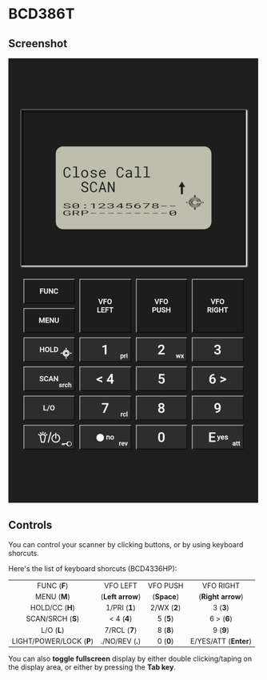 # BCD386T

## Screenshot

![BCD386T](./rc_scanner_bcd386t.png)

## Controls

You can control your scanner by clicking buttons, or by using keyboard shorcuts.

Here's the list of keyboard shorcuts (BCD4336HP):

|       |       |       |       |
| :---: | :---: | :---: | :---: |
| FUNC (**F**) | VFO LEFT | VFO PUSH | VFO RIGHT|
| MENU (**M**) | (**Left arrow**) | (**Space**) | (**Right arrow**) |
| HOLD/CC (**H**) | 1/PRI (**1**) | 2/WX (**2**) | 3 (**3**) |
| SCAN/SRCH (**S**) | < 4 (**4**) | 5 (**5**) | 6 > (**6**) |
| L/O (**L**) | 7/RCL (**7**) | 8 (**8**) | 9 (**9**) |
| LIGHT/POWER/LOCK (**P**) | ./NO/REV (**.**) | 0 (**0**) | E/YES/ATT (**Enter**) |

You can also **toggle fullscreen** display by either double clicking/taping on the display area, or either by pressing the **Tab key**.